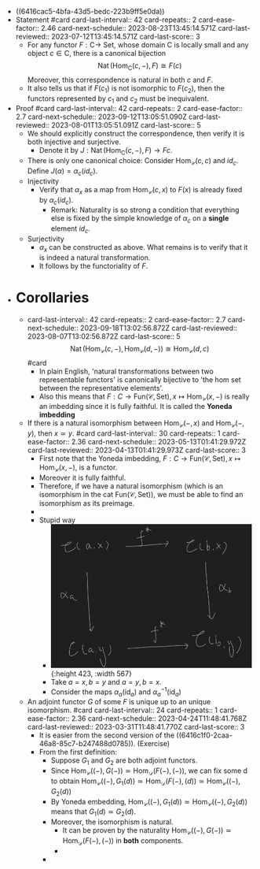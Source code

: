 - ((6416cac5-4bfa-43d5-bedc-223b9ff5e0da))
- Statement #card
  card-last-interval:: 42
  card-repeats:: 2
  card-ease-factor:: 2.46
  card-next-schedule:: 2023-08-23T13:45:14.571Z
  card-last-reviewed:: 2023-07-12T13:45:14.571Z
  card-last-score:: 3
	- For any functor $F: \mathrm{C} \rightarrow$ Set, whose domain $\mathrm{C}$ is locally small and any object $c \in \mathrm{C}$, there is a canonical bijection
	  $$
	  \operatorname{Nat}(\mathrm{Hom}_\mathrm{C}(c,-), F) \cong F (c)
	  $$
	  Moreover, this correspondence is natural in both $c$ and $F$.
	- It also tells us that if $F(c_1)$ is not isomorphic to $F(c_2)$, then the functors represented by $c_1$ and $c_2$ must be inequivalent.
- Proof #card
  card-last-interval:: 42
  card-repeats:: 2
  card-ease-factor:: 2.7
  card-next-schedule:: 2023-09-12T13:05:51.090Z
  card-last-reviewed:: 2023-08-01T13:05:51.091Z
  card-last-score:: 5
	- We should explicitly construct the correspondence, then verify it is both injective and surjective.
		- Denote it by $J:\operatorname{Nat}(\mathrm{Hom}_\mathrm{C}(c,-), F) \to F c$.
	- There is only one canonical choice: Consider $\mathrm{Hom}_{\mathcal{C}}(c,c)$ and $id_c$. Define $J(\alpha)=\alpha_c(id_c)$.
	- Injectivity
		- Verify that $\alpha_x$ as a map from $\mathrm{Hom}_{\mathcal{C}}(c,x)$ to $F(x)$ is already fixed by $\alpha_c(id_c)$.
			- Remark: Naturality is so strong a condition that everything else is fixed by the simple knowledge of $\alpha_c$ on a **single** element $id_c$.
	- Surjectivity
		- $\alpha_x$ can be constructed as above. What remains is to verify that it is indeed a natural transformation.
		- It follows by the functoriality of $F$.
- # Corollaries
	- card-last-interval:: 42
	  card-repeats:: 2
	  card-ease-factor:: 2.7
	  card-next-schedule:: 2023-09-18T13:02:56.872Z
	  card-last-reviewed:: 2023-08-07T13:02:56.872Z
	  card-last-score:: 5
	  $$
	  \operatorname{Nat}(\mathrm{Hom}_\mathcal{C}(c,-), \mathrm{Hom}_{\mathcal{C}}(d,-)) \cong \mathrm{Hom}_{\mathcal{C}}(d,c)
	  $$ #card
		- In plain English, 'natural transformations between two representable functors' is canonically bijective to 'the hom set between the representative elements'.
		- Also this means that $F:C\to \mathrm{Fun}(\mathcal C,\mathrm{Set}), x\mapsto \mathrm{Hom}_{\mathcal{C}}(x,-)$ is really an imbedding since it is fully faithful.
		  It is called the **Yoneda imbedding**
	- If there is a natural isomorphism between $\mathrm{Hom}_{\mathcal{C}}(-,x)$ and $\mathrm{Hom}_{\mathcal{C}}(-,y)$, then $x \simeq y$. #card
	  card-last-interval:: 30
	  card-repeats:: 1
	  card-ease-factor:: 2.36
	  card-next-schedule:: 2023-05-13T01:41:29.972Z
	  card-last-reviewed:: 2023-04-13T01:41:29.973Z
	  card-last-score:: 3
		- First note that the Yoneda imbedding, $F:C\to \mathrm{Fun}(\mathcal C,\mathrm{Set}), x\mapsto \mathrm{Hom}_{\mathcal{C}}(x,-)$, is a functor.
		- Moreover it is fully faithful.
		- Therefore, if we have a natural isomorphism (which is an isomorphism in the cat $\mathrm{Fun}(\mathcal{C},\mathrm{Set}))$, we must be able to find an isomorphism as its preimage.
		-
		- Stupid way
			- ![image.png](../assets/image_1681351831833_0.png){:height 423, :width 567}
			- Take $a=x,b=y$ and $a=y,b=x$.
			- Consider the maps $\alpha_a(\mathrm{id}_a)$ and $\alpha_a^{-1}(\mathrm{id}_a)$
	- An adjoint functor $G$ of some $F$ is unique up to an unique isomorphism. #card
	  card-last-interval:: 24
	  card-repeats:: 1
	  card-ease-factor:: 2.36
	  card-next-schedule:: 2023-04-24T11:48:41.768Z
	  card-last-reviewed:: 2023-03-31T11:48:41.770Z
	  card-last-score:: 3
		- It is easier from the second version of the ((6416c1f0-2caa-46a8-85c7-b247488d0785)). (Exercise)
		- From the first definition:
			- Suppose $G_1$ and $G_2$ are both adjoint functors.
			- Since $\mathrm{Hom}_{\mathcal{C}}((-),G(-)) \simeq \mathrm{Hom}_{\mathcal{D}}(F(-),(-))$, we can fix some d to obtain $\mathrm{Hom}_{\mathcal{C}}((-),G_1(d)) \simeq \mathrm{Hom}_{\mathcal{D}}(F(-),(d)) \simeq \mathrm{Hom}_{\mathcal{C}}((-),G_2(d))$
			- By Yoneda embedding, $\mathrm{Hom}_{\mathcal{C}}((-),G_1(d)) \simeq \mathrm{Hom}_{\mathcal{C}}((-),G_2(d))$ means that $G_1(d)\simeq G_2(d)$.
			- Moreover, the isomorphism is natural.
				- It can be proven by the naturality $\mathrm{Hom}_{\mathcal{C}}((-),G(-)) \simeq \mathrm{Hom}_{\mathcal{D}}(F(-),(-))$ in **both** components.
				-
			-